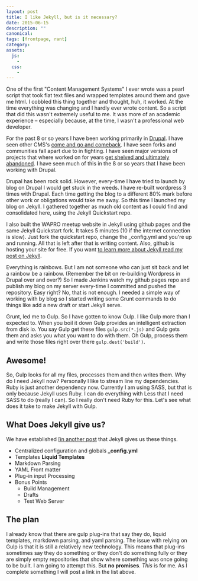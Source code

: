 ```yaml
---
layout: post
title: I like Jekyll, but is it necessary?
date: 2015-06-15
description: ""
canonical:
tags: [frontpage, rant]
category:
assets:
  js:
    -
  css:
    -
---
```


One of the first "Content Management Systems" I ever wrote was a pearl script that took flat text files and wrapped templates around them and gave me html. I cobbled this thing together and thought, huh, it worked. At the time  everything was changing and I hardly ever wrote content. So a script that did this wasn't extremely useful to me. It was more of an academic experience &ndash; especially because, at the time, I wasn't a professional web developer.

For the past 8 or so years I have been working primarily in [Drupal](https://www.drupal.org). I have seen other CMS's [come and go and comeback](http://www.joomla.com). I have seen forks and communities fall apart due to in fighting. I have seen major versions of projects that where worked on for years [get shelved and ultimately abandoned](http://www.exult.sf.net). I have seen much of this in the 8 or so years that I have been working with Drupal.

Drupal has been rock solid. However, every-time I have tried to launch by blog on Drupal I would get stuck in the weeds. I have re-built wordpress 3 times with Drupal. Each time getting the blog to a different 80% mark before other work or obligations would take me away. So this time I launched my blog on Jekyll. I gathered together as much old content as I could find and consolidated here, using the Jekyll Quickstart repo.

I also built the WAPRO meetup website in Jekyll using github pages and the same Jekyll Quickstart fork. It takes 5 minutes (10 if the internet connection is slow). Just fork the quickstart repo, change the _config.yml and you're up and running. All that is left after that is writing content. Also, github is hosting your site for free. If you want [to learn more about Jekyll read my post on Jekyll](/posts/2015/01/27/drupal-or-wordpress-why-not-jekyll.html).

Everything is rainbows. But I am not someone who can just sit back and let a rainbow be a rainbow. (Remember the bit on re-building Wordpress in Drupal over and over?) So I made Jenkins watch my github pages repo and publish my blog on my server every-time I committed and pushed the repository. Easy right? No, that is not enough. I needed a simple way of working with by blog so I started writing some Grunt commands to do things like add a new draft or start Jekyll serve.

Grunt, led me to Gulp. So I have gotten to know Gulp. I like Gulp more than I expected to. When you boil it down Gulp provides an intelligent extraction from disk io. You say Gulp get these files ```gulp.src(*.js)``` and Gulp gets them and asks you what you want to do with them. Oh Gulp, process them and write those files right over there ```gulp.dest('build')```.

## Awesome!

So, Gulp looks for all my files, processes them and then writes them. Why do I need Jekyll now? Personally I like to stream line my dependencies. Ruby is just another dependency now. Currently I am using SASS, but that is only because Jekyll uses Ruby. I can do everything with Less that I need SASS to do (really I can). So I really don't need Ruby for this. Let's see what does it take to make Jekyll with Gulp.

## What Does Jekyll give us?

We have established [[in another post](/posts/2015/01/27/drupal-or-wordpress-why-not-jekyll.html) that Jekyll gives us these things.

 - Centralized configuration and globals **_config.yml**
 - Templates **Liquid Templates**
 - Markdown Parsing
 - YAML Front matter
 - Plug-in input Processing
 - Bonus Points
    - Build Management
    - Drafts
    - Test Web Server

## The plan

I already know that there are gulp plug-ins that say they do, liquid templates, markdown parsing, and yaml parsing. The issue with relying on Gulp is that it is still a relatively new technology. This means that plug-ins sometimes say they do something or they don't do something fully or they are simply empty repositories that show where something was once going to be built. I am going to attempt this. But **no promises**. _This_ is for me. As I complete something I will post a link in the list above.

